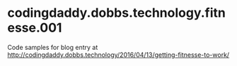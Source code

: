 # codingdaddy.dobbs.technology.fitnesse.001
Code samples for blog entry at http://codingdaddy.dobbs.technology/2016/04/13/getting-fitnesse-to-work/
